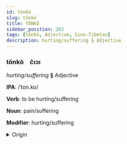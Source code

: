 ```yaml
---
id: tönkö
slug: tönkö
title: TÖNKÖ
sidebar_position: 283
tags: [tönkö, Adjective, Sino-Tibetan]
description: hurting/suffering § Adjective
---
```


### tönkö&emsp;<span kind="abugida">c̃ıɔı</span>

*hurting/suffering* **§** Adjective

**IPA**: /ˈton.ko/

**Verb**: to be hurting/suffering

**Noun**: pain/suffering

**Modifier**: hurting/suffering

<details>
    <summary>Origin</summary>
    Min, Southern 痛苦 thòng-khó͘  /tʰɔŋkʰɔ/<br/>
    <em>Sino-Tibetan Language Family</em>
</details>